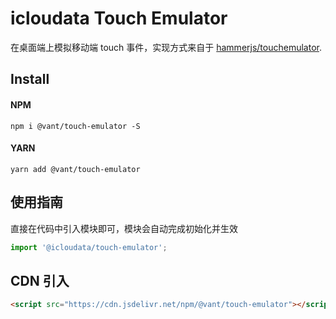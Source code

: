 # icloudata Touch Emulator

在桌面端上模拟移动端 touch 事件，实现方式来自于 [hammerjs/touchemulator](https://github.com/hammerjs/touchemulator).

## Install

#### NPM

```shell
npm i @vant/touch-emulator -S
```

#### YARN

```shell
yarn add @vant/touch-emulator
```

## 使用指南

直接在代码中引入模块即可，模块会自动完成初始化并生效

```js
import '@icloudata/touch-emulator';
```

## CDN 引入

```html
<script src="https://cdn.jsdelivr.net/npm/@vant/touch-emulator"></script>
```
